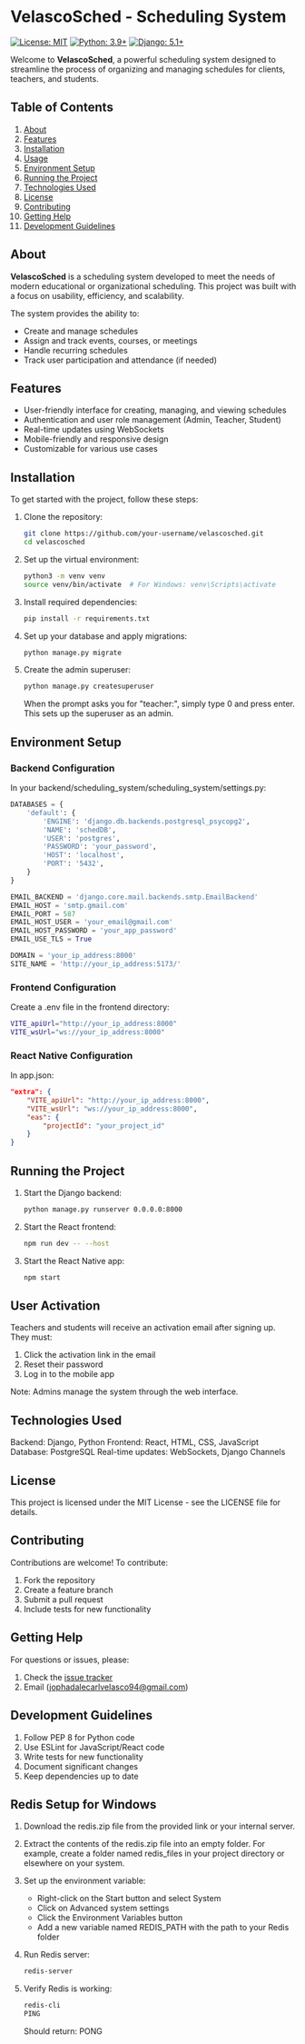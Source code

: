 # VelascoSched - Scheduling System

[![License: MIT](https://img.shields.io/badge/License-MIT-yellow.svg)](https://opensource.org/licenses/MIT)
[![Python: 3.9+](https://img.shields.io/badge/Python-3.9+-blue.svg)](https://www.python.org/downloads/release/python-390/)
[![Django: 5.1+](https://img.shields.io/badge/Django-5.1+-green.svg)](https://www.djangoproject.com/download/)

Welcome to **VelascoSched**, a powerful scheduling system designed to streamline the process of organizing and managing schedules for clients, teachers, and students.

## Table of Contents

1. [About](#about)
2. [Features](#features)
3. [Installation](#installation)
4. [Usage](#usage)
5. [Environment Setup](#environment-setup)
6. [Running the Project](#running-the-project)
7. [Technologies Used](#technologies-used)
8. [License](#license)
9. [Contributing](#contributing)
10. [Getting Help](#getting-help)
11. [Development Guidelines](#development-guidelines)

## About

**VelascoSched** is a scheduling system developed to meet the needs of modern educational or organizational scheduling. This project was built with a focus on usability, efficiency, and scalability.

The system provides the ability to:

- Create and manage schedules
- Assign and track events, courses, or meetings
- Handle recurring schedules
- Track user participation and attendance (if needed)

## Features

- User-friendly interface for creating, managing, and viewing schedules
- Authentication and user role management (Admin, Teacher, Student)
- Real-time updates using WebSockets
- Mobile-friendly and responsive design
- Customizable for various use cases

## Installation

To get started with the project, follow these steps:

1. Clone the repository:

   ```bash
   git clone https://github.com/your-username/velascosched.git
   cd velascosched
   ```

2. Set up the virtual environment:

   ```bash
   python3 -m venv venv
   source venv/bin/activate  # For Windows: venv\Scripts\activate
   ```

3. Install required dependencies:

   ```bash
   pip install -r requirements.txt
   ```

4. Set up your database and apply migrations:

   ```bash
   python manage.py migrate
   ```

5. Create the admin superuser:
   ```bash
   python manage.py createsuperuser
   ```
   When the prompt asks you for "teacher:", simply type 0 and press enter. This sets up the superuser as an admin.

## Environment Setup

### Backend Configuration

In your backend/scheduling_system/scheduling_system/settings.py:

```python
DATABASES = {
    'default': {
        'ENGINE': 'django.db.backends.postgresql_psycopg2',
        'NAME': 'schedDB',
        'USER': 'postgres',
        'PASSWORD': 'your_password',
        'HOST': 'localhost',
        'PORT': '5432',
    }
}

EMAIL_BACKEND = 'django.core.mail.backends.smtp.EmailBackend'
EMAIL_HOST = 'smtp.gmail.com'
EMAIL_PORT = 587
EMAIL_HOST_USER = 'your_email@gmail.com'
EMAIL_HOST_PASSWORD = 'your_app_password'
EMAIL_USE_TLS = True

DOMAIN = 'your_ip_address:8000'
SITE_NAME = 'http://your_ip_address:5173/'
```

### Frontend Configuration

Create a .env file in the frontend directory:

```bash
VITE_apiUrl="http://your_ip_address:8000"
VITE_wsUrl="ws://your_ip_address:8000"
```

### React Native Configuration

In app.json:

```json
"extra": {
    "VITE_apiUrl": "http://your_ip_address:8000",
    "VITE_wsUrl": "ws://your_ip_address:8000",
    "eas": {
        "projectId": "your_project_id"
    }
}
```

## Running the Project

1. Start the Django backend:

   ```bash
   python manage.py runserver 0.0.0.0:8000
   ```

2. Start the React frontend:

   ```bash
   npm run dev -- --host
   ```

3. Start the React Native app:
   ```bash
   npm start
   ```

## User Activation

Teachers and students will receive an activation email after signing up. They must:

1. Click the activation link in the email
2. Reset their password
3. Log in to the mobile app

Note: Admins manage the system through the web interface.

## Technologies Used

Backend: Django, Python
Frontend: React, HTML, CSS, JavaScript
Database: PostgreSQL
Real-time updates: WebSockets, Django Channels

## License

This project is licensed under the MIT License - see the LICENSE file for details.

## Contributing

Contributions are welcome! To contribute:

1. Fork the repository
2. Create a feature branch
3. Submit a pull request
4. Include tests for new functionality

## Getting Help

For questions or issues, please:

1. Check the [issue tracker](https://github.com/your-username/velascosched/issues)
2. Email (jophadalecarlvelasco94@gmail.com)

## Development Guidelines

1. Follow PEP 8 for Python code
2. Use ESLint for JavaScript/React code
3. Write tests for new functionality
4. Document significant changes
5. Keep dependencies up to date

## Redis Setup for Windows

1. Download the redis.zip file from the provided link or your internal server.

2. Extract the contents of the redis.zip file into an empty folder. For example, create a folder named redis_files in your project directory or elsewhere on your system.

3. Set up the environment variable:

   - Right-click on the Start button and select System
   - Click on Advanced system settings
   - Click the Environment Variables button
   - Add a new variable named REDIS_PATH with the path to your Redis folder

4. Run Redis server:

   ```bash
   redis-server
   ```

5. Verify Redis is working:
   ```bash
   redis-cli
   PING
   ```
   Should return: PONG
